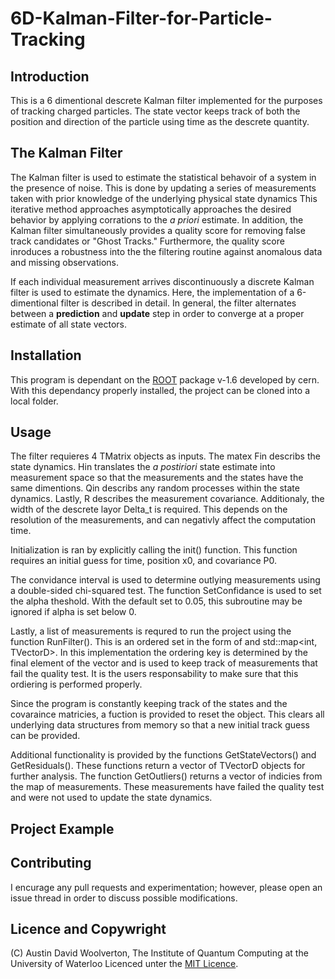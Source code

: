 # 6D-Kalman-Filter-for-Particle-Tracking

## Introduction
This is a 6 dimentional descrete Kalman filter implemented for the purposes of tracking charged particles. The state vector keeps track of both the position and direction of the particle using time as the descrete quantity.

## The Kalman Filter
The Kalman filter is used to estimate the statistical behavoir of a system in the presence of noise. This is done by updating a series of measurements taken with prior knowledge of the underlying physical state dynamics This iterative method approaches asymptotically approaches the desired behavior by applying corrations to the *a priori* estimate. In addition, the Kalman filter simultaneously provides a quality score for removing false track candidates or "Ghost Tracks." Furthermore, the quality score inroduces a robustness into the the filtering routine against anomalous data and missing observations. 

If each individual measurement arrives discontinuously a discrete Kalman filter is used to estimate the dynamics. Here, the implementation of a 6-dimentional filter is described in detail. In general, the filter alternates between a **prediction** and **update** step in order to converge at a proper estimate of all state vectors.  

## Installation
This program is dependant on the [ROOT](https://root.cern/) package v-1.6 developed by cern. With this dependancy properly installed, the project can be cloned into a local folder. 

## Usage
The filter requieres 4 TMatrix objects as inputs. The matex Fin describs the state dynamics. Hin translates the *a postiriori* state estimate into measurement space so that the measurements and the states have the same dimentions. Qin describs any random processes within the state dynamics. Lastly, R describes the measurement covariance. Additionaly, the width of the descrete layor Delta_t is required. This depends on the resolution of the measurements, and can negativly affect the computation time. 

Initialization is ran by explicitly calling the init() function. This function requires an initial guess for time, position x0, and covariance P0.  

The convidance interval is used to determine outlying measurements using a double-sided chi-squared test. The function SetConfidance is used to set the alpha theshold. With the default set to 0.05, this subroutine may be ignored if alpha is set below 0.

Lastly, a list of measurements is requred to run the project using the function RunFilter(). This is an ordered set in the form of and std::map<int, TVectorD>. In this implementation the ordering key is determined by the final element of the vector and is used to keep track of measurements that fail the quality test. It is the users responsability to make sure that this ordiering is performed properly.

Since the program is constantly keeping track of the states and the covaraince matricies, a fuction is provided to reset the object. This clears all underlying data structures from memory so that a new initial track guess can be provided.

Additional functionality is provided by the functions GetStateVectors() and GetResiduals(). These functions return a vector of TVectorD objects for further analysis. The function GetOutliers() returns a vector of indicies from the map of measurements. These measurements have failed the quality test and were not used to update the state dynamics.

## Project Example


## Contributing
I encurage any pull requests and experimentation; however, please open an issue thread in order to discuss possible modifications.

## Licence and Copywright 
(C) Austin David Woolverton, The Institute of Quantum Computing at the University of Waterloo
Licenced unter the [MIT Licence](LICENCE.md).
